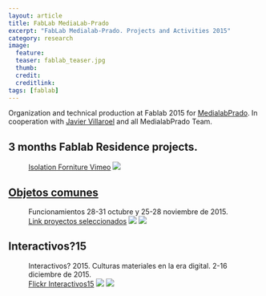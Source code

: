 ```yaml
---
layout: article
title: FabLab MediaLab-Prado
excerpt: "FabLab Medialab-Prado. Projects and Activities 2015"
category: research
image: 
  feature:
  teaser: fablab_teaser.jpg
  thumb:
  credit: 
  creditlink: 
tags: [fablab]
---
```


Organization and technical production at Fablab 2015 for [MedialabPrado](http://medialab-prado.es/). In cooperation with [Javier Villaroel](http://javiervlab.github.io/) and all MedialabPrado Team.

## 3 months Fablab Residence projects. 

<figure class="one">
	<a href="https://player.vimeo.com/video/153491897">Isolation Forniture Vimeo</a>
	<img src="https://c2.staticflickr.com/6/5749/23501383791_96b1a7235a.jpg">
</figure>

## [Objetos comunes](http://objetoscomunes.medialab-prado.es/)

<figure class="half">
	<figcaption>Funcionamientos 28-31 octubre y 25-28 noviembre de 2015.</figcaption> 
	<a href="http://objetoscomunes.medialab-prado.es/funcionamientos/">Link proyectos seleccionados</a>
	<img src="https://c2.staticflickr.com/6/5798/23108044659_53cb752be1_z.jpg">
	<img src="https://c2.staticflickr.com/6/5674/22575410245_63759ace87_z.jpg">
</figure>

## Interactivos?15

<figure class="half">
	<figcaption>Interactivos? 2015. Culturas materiales en la era digital. 2-16 diciembre de 2015.</figcaption> 
	<a href="https://www.flickr.com/search/?user_id=19185522%40N06&view_all=1&text=interactivos%202015">Flickr Interactivos15</a>
	<img src="https://c2.staticflickr.com/2/1648/23806677649_d7fe933034_z.jpg">
	<img src="https://c1.staticflickr.com/1/750/23706866281_3d128d3ed6_z.jpg">
</figure>

